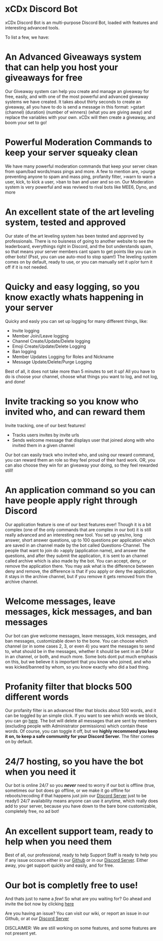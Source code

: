 # xCDx Discord Bot

xCDx Discord Bot is an multi-purpose Discord Bot, loaded with features and interesting advanced tools.

To list a few, we have:

# An Advanced Giveaways system that can help you host your giveaways for free

Our Giveaway system can help you create and manage an giveaway for free, 
easily, and with one of the most powerful and advanced giveaway systems we have created.
It takes about thirty seconds to create an giveaway, all you have to do is send a message in 
this format: >gstart (channel) (duration) (number of winners) (what you are giving away)
and replace the variables with your own. xCDx will then create a giveaway, and boom your set to go!


# Powerful Moderation Commands to keep your server squeaky clean

We have many powerful moderation commands that keep your server clean from spam/bad words/mass pings and more. A few to mention are, >purge preventing anyone to spam and mass ping, profanity filter, >warn to warn a user, kick, to kick a user, >ban to ban and user and so on. Our Moderation system is very powerful and was reviwed to rival bots like MEE6, Dyno, and more 

# An excellent state of the art leveling system, tested and approved

Our state of the art leveling system has been tested and approved by professionals. There is no buisness of going to another website to see the leaderboard, everythings right in Discord, and the bot understands spam, so that means your server members cant spam to get points like you can in other bots! (Psst, you can use auto-mod to stop spam!) The leveling system comes on by default, ready to use, or you can manually set it up/or turn it off if it is not needed. 

# Quicky and easy logging, so you know exactly whats happening in your server

Quicky and easly you can set up logging for many different things, like:
- Invite logging
- Member Join/Leave logging
- Channel Create/Update/Delete logging
- Emoji Create/Update/Delete Logging
- Ban logging
- Member Updates Logging for Roles and Nickname
- Message Update/Delete/Purge Logging

Best of all, it does not take more than 5 minutes to set it up! All you have to do is choose your channel, choose what things you want to log, and not log, and done!

# Invite tracking so you know who invited who, and can reward them

Invite tracking, one of our best features! 

- Tracks users invites by invite urls
- Sends welcome message that displays user that joined along with who invited them in a given channel

Our bot can easily track who invited who, and using our reward command, you can reward them an role so they feel proud of their hard work. OR, you can also choose they win for an giveaway your doing, so they feel rewarded still!

# An application command so you can have people apply right through Discord

Our application feature is one of our best features ever! Though it is a bit complex (one of the only commands that are complex in our bot) it is still really advanced and an interesting new tool. You set up yes/no, long answer, short answer questions, up to 100 questions per application which are saved in an channel made by the bot called Questions-Channel. The people that want to join do >apply (application name), and answer the questions, and after they submit the application, it is sent to an channel called archive which is also made by the bot. You can accept, deny, or remove the application there. You may ask what is the difference between deny and remove, the difference is that if you apply or deny the application, it stays in the archive channel, but if you remove it gets removed from the archive channel. 

# Welcome messages, leave messages, kick messages, and ban messages

Our bot can give welcome messages, leave messages, kick messages, and ban messages, customizable down to the bone. You can choose which channel (or in some cases 2, 3, or even 4) you want the messages to send to, what should be in the messages, whether it should be sent in an DM or in an channel, or both, and much more. Some bots dont put much emphasis on this, but we believe it is important that you know who joined, and who was kicked/banned by whom, so you know exactly who did a bad thing. 

# Profanity filter that blocks **500 different words**

Our profanity filter is an advanced filter that blocks about 500 words, and it can be toggled by an simple click. If you want to see which words we block, you can go [here](https://github.com/web-mech/badwords/blob/master/lib/lang.json). The bot will delete all messages that are sent by members (excluding people with Administrator permissions) which contain these words. Of course, you can toggle it off, but we **highly recommend you keep it on, to keep a safe community for your Discord Server.** The filter comes on by default. 

# 24/7 hosting, so you have the bot when you need it

Our bot is online 24/7 so you ***never*** need to worry if our bot is offline (true, sometimes our bot does go offline, or we make it go offline for reboots/recoding if that happens just join our [Discord Server](https://discord.gg/Z5wXwWrtuW) just to be ready!) 24/7 availability means anyone can use it anytime, which really does add to your server, because you have down to the bare bone customizable, completely free, no ad bot!

# An excellent support team, ready to help when you need them

Best of all, our professional, ready to help Support Staff is ready to help you if any issue occours either in our [Github](https://github.com/rmotafreitas/cdBot/issues) or in our [Discord Server](https://discord.gg/Z5wXwWrtuW). Either away, you get support quickly and easily, and for free. 

# Our bot is completly free to use!

And thats just to name a *few*! So what are you waiting for? Go ahead and invite the bot now by clicking [here](https://discord.com/oauth2/authorize?client_id=826966063849537567&permissions=8&scope=bot)


Are you having an issue? You can visit our wiki, or report an issue in our Github, or at our [Discord Server](https://discord.gg/Z5wXwWrtuW)

DISCLAIMER: We are still working on some features, and some features are not present yet. 
